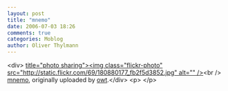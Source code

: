 ```yaml
---
layout: post
title: "mnemo"
date: 2006-07-03 18:26
comments: true
categories: Moblog
author: Oliver Thylmann
---
```



&lt;div&gt;	[ title=&quot;photo sharing&quot;&gt;&lt;img class=&quot;flickr-photo&quot; src=&quot;http://static.flickr.com/69/180880177_fb2f5d3852.jpg&quot; alt=&quot;&quot; /&gt;](http://www.flickr.com/photos/oliver/180880177/)&lt;br /&gt;	[mnemo](http://www.flickr.com/photos/oliver/180880177/), originally uploaded by [owt](http://www.flickr.com/people/oliver/).&lt;/div&gt;				&lt;p&gt;	&lt;/p&gt;


